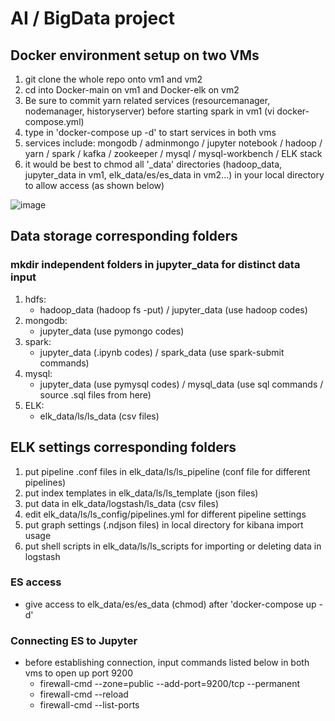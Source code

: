 # AI / BigData project

## Docker environment setup on two VMs

1. git clone the whole repo onto vm1 and vm2
2. cd into Docker-main on vm1 and Docker-elk on vm2 
3. Be sure to commit yarn related services (resourcemanager, nodemanager, historyserver) before starting spark in vm1 (vi docker-compose.yml)
3. type in 'docker-compose up -d' to start services in both vms
4. services include:
   mongodb / adminmongo / jupyter notebook / hadoop / yarn / spark / kafka / zookeeper / mysql / mysql-workbench / ELK stack
5. it would be best to chmod all '\_data' directories (hadoop_data, jupyter_data in vm1, elk_data/es/es_data in vm2...) in your local directory to allow access (as shown below)

![image](https://github.com/Tony921138/Project-2020-summer/blob/master/Permit.gif)

## Data storage corresponding folders
### mkdir independent folders in jupyter_data for distinct data input
1. hdfs:
   - hadoop_data (hadoop fs -put) / jupyter_data (use hadoop codes)
2. mongodb:
   - jupyter_data (use pymongo codes)
3. spark:
   - jupyter_data (.ipynb codes) / spark_data (use spark-submit commands)
4. mysql:
   - jupyter_data (use pymysql codes) / mysql_data (use sql commands / source .sql files from here)
5. ELK:
   - elk_data/ls/ls_data (csv files)

## ELK settings corresponding folders
1. put pipeline .conf files in elk_data/ls/ls_pipeline (conf file for different pipelines)
2. put index templates in elk_data/ls/ls_template (json files)
3. put data in elk_data/logstash/ls_data (csv files)
4. edit elk_data/ls/ls_config/pipelines.yml for different pipeline settings
5. put graph settings (.ndjson files) in local directory for kibana import usage
6. put shell scripts in elk_data/ls/ls_scripts for importing or deleting data in logstash

### ES access
- give access to elk_data/es/es_data (chmod) after 'docker-compose up -d'

### Connecting ES to Jupyter
- before establishing connection, input commands listed below in both vms to open up port 9200
  - firewall-cmd --zone=public --add-port=9200/tcp --permanent
  - firewall-cmd --reload
  - firewall-cmd --list-ports
